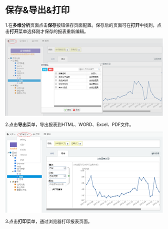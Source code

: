 # 保存&导出&打印

1.在**多维分析**页面点击**保存**按钮保存页面配置。保存后的页面可在**打开**中找到，点击**打开**菜单选择刚才保存的报表重新编辑。

![](/assets/importn27.png)

2.点击**导出**菜单，导出报表到HTML、WORD、Excel、PDF文件。

![](/assets/importn26.png)

3.点击**打印**菜单，通过浏览器打印报表页面。

